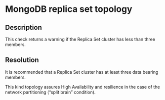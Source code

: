# MongoDB replica set topology
## Description
This check returns a warning if the Replica Set cluster has less than three  members.

## Resolution
It is recommended that a Replica Set cluster has at least three data bearing members. 

This kind topology assures High Availability and resilience in the case of the network partitioning (“split brain” condition).

